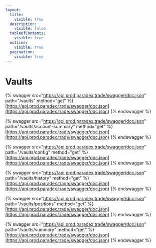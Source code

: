 ```yaml
---
layout:
  title:
    visible: true
  description:
    visible: false
  tableOfContents:
    visible: true
  outline:
    visible: true
  pagination:
    visible: true
---
```


# Vaults

{% swagger src="https://api.prod.paradex.trade/swagger/doc.json" path="/vaults" method="get" %}
[https://api.prod.paradex.trade/swagger/doc.json](https://api.prod.paradex.trade/swagger/doc.json)
{% endswagger %}

{% swagger src="https://api.prod.paradex.trade/swagger/doc.json" path="/vaults/account-summary" method="get" %}
[https://api.prod.paradex.trade/swagger/doc.json](https://api.prod.paradex.trade/swagger/doc.json)
{% endswagger %}

{% swagger src="https://api.prod.paradex.trade/swagger/doc.json" path="/vaults/config" method="get" %}
[https://api.prod.paradex.trade/swagger/doc.json](https://api.prod.paradex.trade/swagger/doc.json)
{% endswagger %}

{% swagger src="https://api.prod.paradex.trade/swagger/doc.json" path="/vaults/history" method="get" %}
[https://api.prod.paradex.trade/swagger/doc.json](https://api.prod.paradex.trade/swagger/doc.json)
{% endswagger %}

{% swagger src="https://api.prod.paradex.trade/swagger/doc.json" path="/vaults/positions" method="get" %}
[https://api.prod.paradex.trade/swagger/doc.json](https://api.prod.paradex.trade/swagger/doc.json)
{% endswagger %}

{% swagger src="https://api.prod.paradex.trade/swagger/doc.json" path="/vaults/summary" method="get" %}
[https://api.prod.paradex.trade/swagger/doc.json](https://api.prod.paradex.trade/swagger/doc.json)
{% endswagger %}

